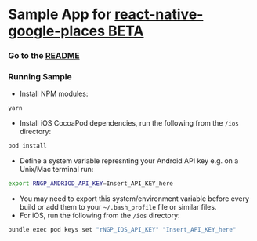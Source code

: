 # Sample App for [react-native-google-places BETA](https://github.com/tolu360/react-native-google-places)

### Go to the [README](https://github.com/tolu360/react-native-google-places/blob/master/BETA_README.md)

### Running Sample
- Install NPM modules:

```bash
yarn
```
- Install iOS CocoaPod dependencies, run the following from the `/ios` directory:

```bash
pod install
```

- Define a system variable represnting your Android API key e.g. on a Unix/Mac terminal run:

```bash
export RNGP_ANDRIOD_API_KEY=Insert_API_KEY_here
```
- You may need to export this system/environment variable before every build or add them to your `~/.bash_profile` file or similar files.
- For iOS, run the following from the `/ios` directory:

```bash
bundle exec pod keys set "rNGP_IOS_API_KEY" "Insert_API_KEY_here" 
```